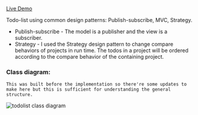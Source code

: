 [Live Demo](https://idandam.github.io/todo-list/)


Todo-list using common design patterns: Publish-subscribe, MVC, Strategy.
  * Publish-subscribe - The model is a publisher and the view is a subscriber.
  * Strategy - I used the Strategy design pattern to change compare behaviors of projects in run time. The todos in a project will be ordered according to the compare behavior of the containing project.

### Class diagram: 
```
This was built before the implementation so there're some updates to make here but this is sufficient for understanding the general structure.
```

![todolist class diagram](https://user-images.githubusercontent.com/81328595/132876976-8554cde8-4a23-4e33-949c-f9d2c9b37ed9.jpg)

